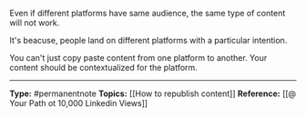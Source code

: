 Even if different platforms have same audience, the same type of content will not work.

It's beacuse, people land on different platforms with a particular intention. 

You can't just copy paste content from one platform to another. Your content should be contextualized for the platform. 


----
**Type:** #permanentnote 
**Topics:** [[How to republish content]]
**Reference:** [[@ Your Path ot 10,000 Linkedin Views]]

